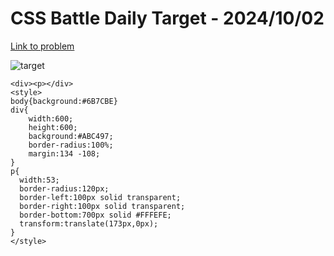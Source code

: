 # CSS Battle Daily Target - 2024/10/02

[Link to problem](https://cssbattle.dev/play/VEAxkkGQY7PQghB3Qx4P)

![target](https://firebasestorage.googleapis.com/v0/b/cssbattleapp.appspot.com/o/user%2Fe6YbeBahWNPT7VpE2rE2p85byxa2%2Ftargets%2Ftarget_cFgimKG.png?alt=media)



```
<div><p></div>
<style>
body{background:#6B7CBE}
div{
    width:600;
    height:600;
    background:#ABC497;
    border-radius:100%;
    margin:134 -108;
}
p{
  width:53; 
  border-radius:120px;
  border-left:100px solid transparent;
  border-right:100px solid transparent;
  border-bottom:700px solid #FFFEFE;
  transform:translate(173px,0px);
}
</style>
```
